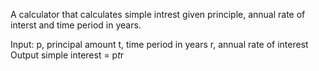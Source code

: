 A calculator that calculates simple intrest given principle, annual rate of interst and time period in years.

Input:
p, principal amount
t, time period in years
r, annual rate of interest
Output
simple interest = p*t*r
